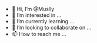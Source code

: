 - 👋 Hi, I’m @Muslly
- 👀 I’m interested in ...
- 🌱 I’m currently learning ...
- 💞️ I’m looking to collaborate on ...
- 📫 How to reach me ...

<!---
Muslly/Muslly is a ✨ special ✨ repository because its `README.md` (this file) appears on your GitHub profile.
You can click the Preview link to take a look at your changes.
--->
